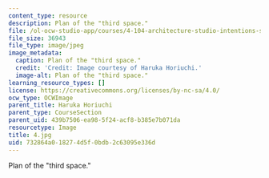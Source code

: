 ```yaml
---
content_type: resource
description: Plan of the "third space."
file: /ol-ocw-studio-app/courses/4-104-architecture-studio-intentions-spring-2005/732864a018274d5f0bdb2c63095e336d_4.jpg
file_size: 36943
file_type: image/jpeg
image_metadata:
  caption: Plan of the "third space."
  credit: 'Credit: Image courtesy of Haruka Horiuchi.'
  image-alt: Plan of the "third space."
learning_resource_types: []
license: https://creativecommons.org/licenses/by-nc-sa/4.0/
ocw_type: OCWImage
parent_title: Haruka Horiuchi
parent_type: CourseSection
parent_uid: 439b7506-ea98-5f24-acf8-b385e7b071da
resourcetype: Image
title: 4.jpg
uid: 732864a0-1827-4d5f-0bdb-2c63095e336d
---
```

Plan of the "third space."